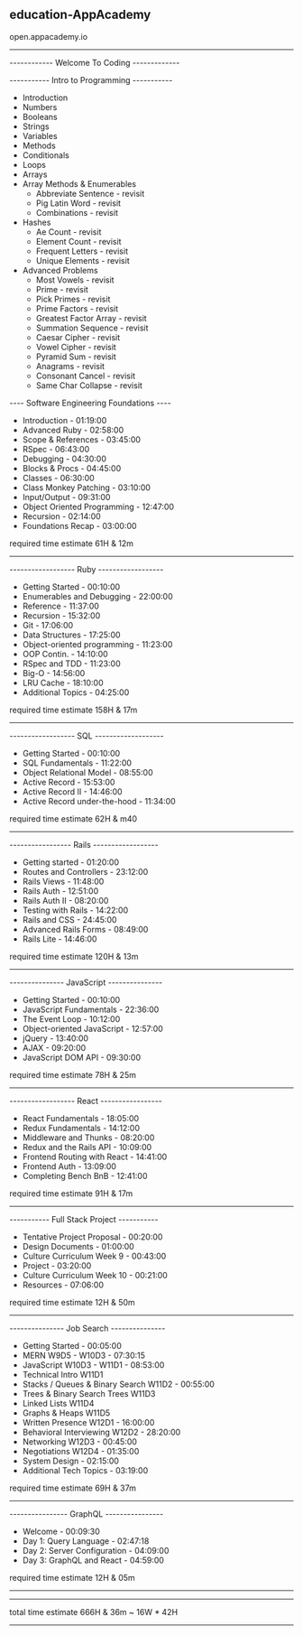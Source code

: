 ## education-AppAcademy

open.appacademy.io
____________________________________________



------------ Welcome To Coding -------------



----------- Intro to Programming -----------

+ Introduction
+ Numbers
+ Booleans
+ Strings
+ Variables
+ Methods
+ Conditionals
+ Loops
+ Arrays
+ Array Methods & Enumerables
  + Abbreviate Sentence - revisit
  + Pig Latin Word - revisit
  + Combinations - revisit
+ Hashes
  + Ae Count - revisit
  + Element Count - revisit
  + Frequent Letters - revisit
  + Unique Elements - revisit
+ Advanced Problems  
  + Most Vowels - revisit
  + Prime - revisit
  + Pick Primes - revisit
  + Prime Factors - revisit
  + Greatest Factor Array - revisit
  + Summation Sequence - revisit
  + Caesar Cipher - revisit
  + Vowel Cipher - revisit
  + Pyramid Sum - revisit
  + Anagrams - revisit
  + Consonant Cancel - revisit
  + Same Char Collapse - revisit
	
---- Software Engineering Foundations ----

+ Introduction                  - 01:19:00
+ Advanced Ruby                 - 02:58:00
+ Scope & References            - 03:45:00 
+ RSpec                         - 06:43:00
+ Debugging                     - 04:30:00
+ Blocks & Procs                - 04:45:00
+ Classes                       - 06:30:00
+ Class Monkey Patching         - 03:10:00
+ Input/Output                  - 09:31:00
+ Object Oriented Programming   - 12:47:00
+ Recursion                     - 02:14:00
+ Foundations Recap             - 03:00:00

required time estimate 61H & 12m
__________________________________________



------------------ Ruby ------------------

+ Getting Started               - 00:10:00
+ Enumerables and Debugging     - 22:00:00
+ Reference                     - 11:37:00
+ Recursion                     - 15:32:00
+ Git                           - 17:06:00
+ Data Structures               - 17:25:00
+ Object-oriented programming   - 11:23:00
+ OOP Contin.                   - 14:10:00
+ RSpec and TDD                 - 11:23:00
+ Big-O                         - 14:56:00
+ LRU Cache                     - 18:10:00
+ Additional Topics             - 04:25:00

required time estimate 158H & 17m
__________________________________________



------------------ SQL -------------------

+ Getting Started               - 00:10:00
+ SQL Fundamentals              - 11:22:00
+ Object Relational Model       - 08:55:00
+ Active Record                 - 15:53:00
+ Active Record II              - 14:46:00
+ Active Record under-the-hood  - 11:34:00

required time estimate 62H & m40
__________________________________________



----------------- Rails ------------------

+ Getting started               - 01:20:00
+ Routes and Controllers        - 23:12:00
+ Rails Views                   - 11:48:00
+ Rails Auth                    - 12:51:00
+ Rails Auth II                 - 08:20:00
+ Testing with Rails            - 14:22:00
+ Rails and CSS                 - 24:45:00
+ Advanced Rails Forms          - 08:49:00
+ Rails Lite                    - 14:46:00

required time estimate 120H & 13m
__________________________________________



--------------- JavaScript ---------------

+ Getting Started               - 00:10:00
+ JavaScript Fundamentals       - 22:36:00
+ The Event Loop                - 10:12:00
+ Object-oriented JavaScript    - 12:57:00
+ jQuery                        - 13:40:00
+ AJAX                          - 09:20:00
+ JavaScript DOM API            - 09:30:00

required time estimate 78H & 25m
__________________________________________



------------------ React -----------------

+ React Fundamentals            - 18:05:00
+ Redux Fundamentals            - 14:12:00
+ Middleware and Thunks         - 08:20:00
+ Redux and the Rails API       - 10:09:00
+ Frontend Routing with React   - 14:41:00
+ Frontend Auth                 - 13:09:00
+ Completing Bench BnB          - 12:41:00

required time estimate 91H & 17m
__________________________________________



----------- Full Stack Project -----------

+ Tentative Project Proposal  	- 00:20:00
+ Design Documents            	- 01:00:00
+ Culture Curriculum Week 9   	- 00:43:00
+ Project                     	- 03:20:00
+ Culture Curriculum Week 10  	- 00:21:00
+ Resources                   	- 07:06:00

required time estimate  12H & 50m
__________________________________________



--------------- Job Search ---------------

+ Getting Started                         - 00:05:00
+ MERN W9D5 - W10D3                       - 07:30:15
+ JavaScript W10D3 - W11D1                - 08:53:00
+ Technical Intro W11D1
+ Stacks / Queues & Binary Search W11D2   - 00:55:00
+ Trees & Binary Search Trees W11D3
+ Linked Lists W11D4
+ Graphs & Heaps W11D5
+ Written Presence W12D1                  - 16:00:00
+ Behavioral Interviewing W12D2           - 28:20:00
+ Networking W12D3                        - 00:45:00
+ Negotiations W12D4                      - 01:35:00
+ System Design                           - 02:15:00
+ Additional Tech Topics                  - 03:19:00

required time estimate 69H & 37m
_________________________________________



---------------- GraphQL ----------------

+ Welcome                       - 00:09:30
+ Day 1: Query Language         - 02:47:18
+ Day 2: Server Configuration   - 04:09:00
+ Day 3: GraphQL and React      - 04:59:00

required time estimate 12H & 05m
_________________________________________

_________________________________________

total time estimate 666H & 36m ~ 16W * 42H 
_________________________________________


